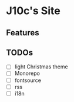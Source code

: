 # J10c's Site

## Features

## TODOs

- [ ] light Christmas theme
- [ ] Monorepo
- [ ] fontsource
- [ ] rss
- [ ] i18n
